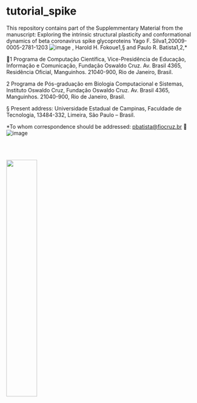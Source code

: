 # tutorial_spike

This repository contains part of the Supplemmentary Material from the manuscript:
Exploring the intrinsic structural plasticity and conformational dynamics of beta coronavirus spike glycoproteins
Yago F. Silva1,20009-0005-2781-1203
![image](https://github.com/user-attachments/assets/4741ace7-790e-451c-ad5c-3d749cd81952)
, Harold H. Fokoue1,§ and Paulo R. Batista1,2,*


1 Programa de Computação Científica, Vice-Presidência de Educação, Informação e Comunicação, Fundação Oswaldo Cruz. Av. Brasil 4365, Residência Oficial, Manguinhos. 21040-900, Rio de Janeiro, Brasil.

2 Programa de Pós-graduação em Biologia Computacional e Sistemas, Instituto Oswaldo Cruz, Fundação Oswaldo Cruz. Av. Brasil 4365, Manguinhos. 21040-900, Rio de Janeiro, Brasil.

§ Present address: Universidade Estadual de Campinas, Faculdade de Tecnologia, 13484-332, Limeira, São Paulo – Brasil.


*To whom correspondence should be addressed: pbatista@fiocruz.br
![image](https://github.com/user-attachments/assets/c06e0279-f3f1-4ebe-8f92-3d6fd3e273a4)

<br> <br>

<p align="left">
<img src="cluster_10.gif" width="40%">
</p>


